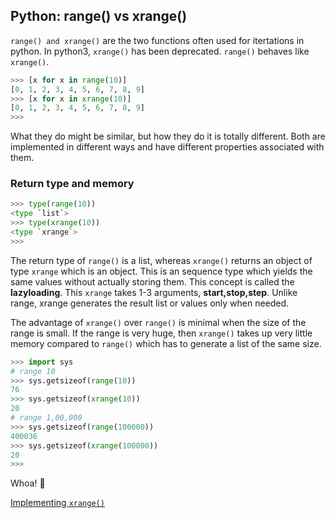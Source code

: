 ## Python: range() vs xrange()
`range() and xrange()` are the two functions often used for itertations in python.  In python3, `xrange()` has been deprecated. `range()` behaves like `xrange()`. 

``` python
>>> [x for x in range(10)]
[0, 1, 2, 3, 4, 5, 6, 7, 8, 9]
>>> [x for x in xrange(10)]
[0, 1, 2, 3, 4, 5, 6, 7, 8, 9]
>>>
```

What they do might be similar, but how they do it is totally different.
Both are implemented in different ways and have different properties associated with them. 

### Return type and memory 

``` python
>>> type(range(10))
<type `list`>
>>> type(xrange(10))
<type `xrange`>
>>>
```
The return type of `range()` is a list, whereas `xrange()` returns an object of type `xrange` which is an object. This is an sequence type which yields the same values without actually storing them. This concept is called the **lazyloading**. This `xrange` takes 1-3 arguments, **start,stop,step**. Unlike range, xrange generates the result list or values only when needed. 

The advantage of `xrange()` over `range()` is minimal when the size of the range is small. If the range is very huge, then `xrange()` takes up very little memory compared to `range()` which has to generate a list of the same size.

``` python
>>> import sys
# range 10
>>> sys.getsizeof(range(10))
76
>>> sys.getsizeof(xrange(10))
20
# range 1,00,000
>>> sys.getsizeof(range(100000))
400036
>>> sys.getsizeof(xrange(100000))
20
>>>
```

Whoa! :shit:  

[Implementing ```xrange()``` ](https://github.com/dcrosta/xrange/blob/master/xrange.py)



